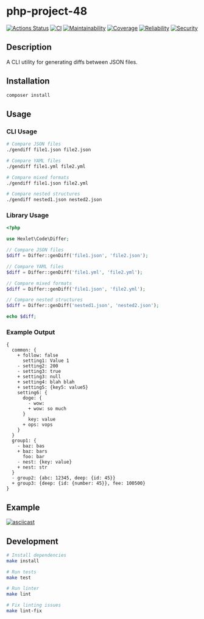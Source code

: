 # php-project-48

[![Actions Status](https://github.com/LeyRo-cpu/php-project-48/actions/workflows/hexlet-check.yml/badge.svg)](https://github.com/LeyRo-cpu/php-project-48/actions)
[![CI](https://github.com/LeyRo-cpu/php-project-48/actions/workflows/ci.yml/badge.svg)](https://github.com/LeyRo-cpu/php-project-48/actions)
[![Maintainability](https://sonarcloud.io/api/project_badges/measure?project=LeyRo-cpu_php-project-48&metric=sqale_rating)](https://sonarcloud.io/summary/new_code?id=LeyRo-cpu_php-project-48)
[![Coverage](https://sonarcloud.io/api/project_badges/measure?project=LeyRo-cpu_php-project-48&metric=coverage)](https://sonarcloud.io/summary/new_code?id=LeyRo-cpu_php-project-48)
[![Reliability](https://sonarcloud.io/api/project_badges/measure?project=LeyRo-cpu_php-project-48&metric=reliability_rating)](https://sonarcloud.io/summary/new_code?id=LeyRo-cpu_php-project-48)
[![Security](https://sonarcloud.io/api/project_badges/measure?project=LeyRo-cpu_php-project-48&metric=security_rating)](https://sonarcloud.io/summary/new_code?id=LeyRo-cpu_php-project-48)

## Description

A CLI utility for generating diffs between JSON files.

## Installation

```bash
composer install
```

## Usage

### CLI Usage

```bash
# Compare JSON files
./gendiff file1.json file2.json

# Compare YAML files
./gendiff file1.yml file2.yml

# Compare mixed formats
./gendiff file1.json file2.yml

# Compare nested structures
./gendiff nested1.json nested2.json
```

### Library Usage

```php
<?php

use Hexlet\Code\Differ;

// Compare JSON files
$diff = Differ::genDiff('file1.json', 'file2.json');

// Compare YAML files
$diff = Differ::genDiff('file1.yml', 'file2.yml');

// Compare mixed formats
$diff = Differ::genDiff('file1.json', 'file2.yml');

// Compare nested structures
$diff = Differ::genDiff('nested1.json', 'nested2.json');

echo $diff;
```

### Example Output

```
{
  common: {
    + follow: false
      setting1: Value 1
    - setting2: 200
    - setting3: true
    + setting3: null
    + setting4: blah blah
    + setting5: {key5: value5}
    setting6: {
      doge: {
        - wow: 
        + wow: so much
      }
        key: value
      + ops: vops
    }
  }
  group1: {
    - baz: bas
    + baz: bars
      foo: bar
    - nest: {key: value}
    + nest: str
  }
  - group2: {abc: 12345, deep: {id: 45}}
  + group3: {deep: {id: {number: 45}}, fee: 100500}
}
```

## Example

[![asciicast](https://asciinema.org/a/Pe6QypnLEmFWssNAjCOJN1iii.svg)](https://asciinema.org/a/Pe6QypnLEmFWssNAjCOJN1iii)

## Development

```bash
# Install dependencies
make install

# Run tests
make test

# Run linter
make lint

# Fix linting issues
make lint-fix
```